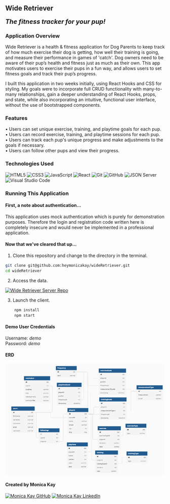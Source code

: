 ## Wide Retriever

<b style="font-size: 20px;"><i>The fitness tracker for your pup!</i></b>

### Application Overview

Wide Retriever is a health & fitness application for Dog Parents to keep track of how much exercise their dog is getting, how well their training is going, and measure their performance in games of 'catch'. Dog owners need to be aware of their pup’s health and fitness just as much as their own. This app motivates users to exercise their pups in a fun way, and allows users to set fitness goals and track their pup’s progress.

I built this application in two weeks initially, using React Hooks and CSS for styling. My goals were to incorporate full CRUD functionality with many-to-many relationships, gain a deeper understanding of React Hooks, props, and state, while also incorporating an intuitive, functional user interface, without the use of bootstrapped components.

### Features

<p>
• Users can set unique exercise, training, and playtime goals for each pup.<br>
• Users can record exercise, training, and playtime sessions for each pup.<br>• Users can track each pup's unique progress and make adjustments to the goals if necessary.<br>• Users can follow other pups and view their progress.
</p>

### Technologies Used

![HTML5](https://img.shields.io/badge/html5%20-%23E34F26.svg?&style=for-the-badge&logo=html5&logoColor=white) ![CSS3](https://img.shields.io/badge/css3%20-%231572B6.svg?&style=for-the-badge&logo=css3&logoColor=white) ![JavaScript](https://img.shields.io/badge/javascript%20-%23323330.svg?&style=for-the-badge&logo=javascript&logoColor=%23F7DF1E) ![React](https://img.shields.io/badge/react%20-%2320232a.svg?&style=for-the-badge&logo=react&logoColor=%2361DAFB) ![Git](https://img.shields.io/badge/git%20-%23F05033.svg?&style=for-the-badge&logo=git&logoColor=white) ![GitHub](https://img.shields.io/badge/github%20-%23121011.svg?&style=for-the-badge&logo=github&logoColor=white) ![JSON Server](https://img.shields.io/badge/JSON_Server%20-%232a2e2a.svg?&style=for-the-badge&logo=JSON&logoColor=white) ![Visual Studio Code](https://img.shields.io/badge/VSCode%20-%23007ACC.svg?&style=for-the-badge&logo=visual-studio-code&logoColor=white)

### Running This Application

#### First, a note about authentication...

This application uses mock authentication which is purely for demonstration purposes. Therefore the login and registration code written here is completely insecure and would never be implemented in a professional application.

#### Now that we've cleared that up...

1. Clone this repository and change to the directory in the terminal.

```sh
git clone git@github.com:heymonicakay/wideRetriever.git
cd wideRetriever
```
2. Access the data.

<a href="https://www.github.com/heymonicakay/wideRetriever-server" target="_blank"><img src="https://img.shields.io/badge/Click_here%20-%236ae689.svg?&style=for-the-badge&&logoColor=white" alt="Wide Retriever Server Repo" style="height: auto !important; width: auto !important;" /></a>

3. Launch the client.

```sh
    npm install
    npm start
```

#### Demo User Credentials

<p>
Username: <i>demo</i>
<br>
Password: <i>demo</i>
</p>

#### ERD


<img src="./erd.png" alt="">

#### Created by Monica Kay

<a href="https://www.github.com/heymonicakay/" target="_blank"><img src="https://img.shields.io/badge/github%20-%23121011.svg?&style=for-the-badge&logo=github&logoColor=white" alt="Monica Kay GitHub" style="height: auto !important;width: auto !important;" /></a> <a href="https://www.linkedin.com/in/heymonicakay/" target="_blank"><img src="https://img.shields.io/badge/linkedin%20-%230077B5.svg?&style=for-the-badge&logo=linkedin&logoColor=white" alt="Monica Kay LinkedIn" style="height: auto !important;width: auto !important;" /></a>
